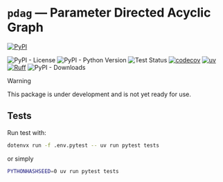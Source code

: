 # `pdag` — Parameter Directed Acyclic Graph

[![PyPI](https://img.shields.io/pypi/v/pdag)](https://pypi.org/project/pdag/)
<!-- [![conda-forge](https://img.shields.io/conda/vn/conda-forge/pdag.svg)](https://anaconda.org/conda-forge/pdag) -->
![PyPI - License](https://img.shields.io/pypi/l/pdag)
![PyPI - Python Version](https://img.shields.io/pypi/pyversions/pdag)
![Test Status](https://github.com/shunichironomura/pdag/workflows/Test/badge.svg?event=push&branch=main)
[![codecov](https://codecov.io/gh/shunichironomura/pdag/graph/badge.svg?token=Hz2YE2769a)](https://codecov.io/gh/shunichironomura/pdag)
[![uv](https://img.shields.io/endpoint?url=https://raw.githubusercontent.com/astral-sh/uv/main/assets/badge/v0.json)](https://github.com/astral-sh/uv)
[![Ruff](https://img.shields.io/endpoint?url=https://raw.githubusercontent.com/astral-sh/ruff/main/assets/badge/v2.json)](https://github.com/astral-sh/ruff)
![PyPI - Downloads](https://img.shields.io/pypi/dm/pdag)

> [!WARNING]
> This package is under development and is not yet ready for use.

## Tests

Run test with:

```bash
dotenvx run -f .env.pytest -- uv run pytest tests
```

or simply

```bash
PYTHONHASHSEED=0 uv run pytest tests
```
